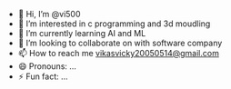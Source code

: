 - 👋 Hi, I’m @vi500
- 👀 I’m interested in c programming and 3d moudling
- 🌱 I’m currently learning AI and ML
- 💞️ I’m looking to collaborate on with software company
- 📫 How to reach me vikasvicky20050514@gmail.com
- 😄 Pronouns: ...
- ⚡ Fun fact: ...

<!---
vi500/vi500 is a ✨ special ✨ repository because its `README.md` (this file) appears on your GitHub profile.
You can click the Preview link to take a look at your changes.
--->
